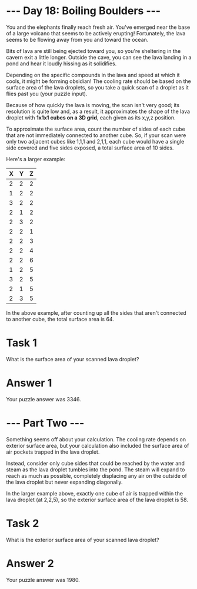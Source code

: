 # --- Day 18: Boiling Boulders ---

You and the elephants finally reach fresh air. You've emerged near the base of a large volcano that seems to be actively erupting! Fortunately, the lava seems to be flowing away from you and toward the ocean.

Bits of lava are still being ejected toward you, so you're sheltering in the cavern exit a little longer. Outside the cave, you can see the lava landing in a pond and hear it loudly hissing as it solidifies.

Depending on the specific compounds in the lava and speed at which it cools, it might be forming obsidian! The cooling rate should be based on the surface area of the lava droplets, so you take a quick scan of a droplet as it flies past you (your puzzle input).

Because of how quickly the lava is moving, the scan isn't very good; its resolution is quite low and, as a result, it approximates the shape of the lava droplet with **1x1x1 cubes on a 3D grid**, each given as its x,y,z position.

To approximate the surface area, count the number of sides of each cube that are not immediately connected to another cube. So, if your scan were only two adjacent cubes like 1,1,1 and 2,1,1, each cube would have a single side covered and five sides exposed, a total surface area of 10 sides.

Here's a larger example:

| X | Y | Z 
| --- | --- | --- |
| 2 | 2 | 2 |
| 1 | 2 | 2 |
| 3 | 2 | 2 |
| 2 | 1 | 2 |
| 2 | 3 | 2 |
| 2 | 2 | 1 |
| 2 | 2 | 3 |
| 2 | 2 | 4 |
| 2 | 2 | 6 |
| 1 | 2 | 5 |
| 3 | 2 | 5 |
| 2 | 1 | 5 |
| 2 | 3 | 5 |

In the above example, after counting up all the sides that aren't connected to another cube, the total surface area is 64.

# Task 1

What is the surface area of your scanned lava droplet?

# Answer 1

Your puzzle answer was 3346.

# --- Part Two ---

Something seems off about your calculation. The cooling rate depends on exterior surface area, but your calculation also included the surface area of air pockets trapped in the lava droplet.

Instead, consider only cube sides that could be reached by the water and steam as the lava droplet tumbles into the pond. The steam will expand to reach as much as possible, completely displacing any air on the outside of the lava droplet but never expanding diagonally.

In the larger example above, exactly one cube of air is trapped within the lava droplet (at 2,2,5), so the exterior surface area of the lava droplet is 58.

# Task 2

What is the exterior surface area of your scanned lava droplet?

# Answer 2

Your puzzle answer was 1980.